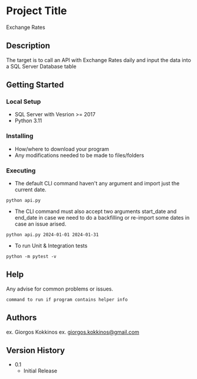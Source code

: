 # Project Title

Exchange Rates

## Description

The target is to call an API with Exchange Rates daily and input the data into a SQL Server Database table

## Getting Started

### Local Setup

* SQL Server with Vesrion >= 2017
* Python 3.11

### Installing

* How/where to download your program
* Any modifications needed to be made to files/folders

### Executing

* The default CLI command haven't any argument and import just the current date.
```
python api.py
```
* The CLI command must also accept two arguments start_date and end_date in case we need to do a backfilling or re-import some dates in case an issue arised.
```
python api.py 2024-01-01 2024-01-31
```
* To run Unit & Integration tests
```
python -m pytest -v
```

## Help

Any advise for common problems or issues.
```
command to run if program contains helper info
```

## Authors

ex. Giorgos Kokkinos
ex. giorgos.kokkinos@gmail.com

## Version History

* 0.1
    * Initial Release

